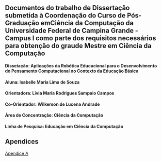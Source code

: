 ## Documentos do trabalho de Dissertação submetida à Coordenação do Curso de Pós-Graduação emCiência da Computação da Universidade Federal de Campina Grande - Campus I como parte dos requisitos necessários para obtenção do graude Mestre em Ciência da Computação

#### Dissetação: Aplicações da Robótica Educacional para o Desenvolvimento do Pensamento Computacional no Contexto da Educação Básica
#### Aluna: Isabelle Maria Lima de Souza
#### Orientadora: Lívia Maria Rodrigues Sampaio Campos
#### Co-Orientador: Wilkerson de Lucena Andrade
#### Área de Concentração: Ciência da Computação
#### Linha de Pesquisa: Educação em Ciência da Computação


## Apendices

[Apendice A](ApenB.pdf)
